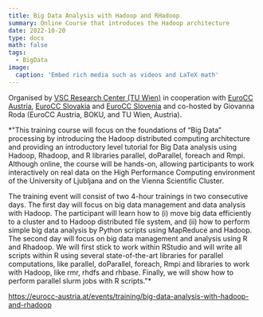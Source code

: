 ```yaml
---
title: Big Data Analysis with Hadoop and RHadoop
summary: Online Course that introduces the Hadoop architecture
date: 2022-10-20
type: docs
math: false
tags:
  - BigData
image:
  caption: 'Embed rich media such as videos and LaTeX math'
---
```



Organised by [VSC Research Center (TU Wien)](https://vsc.ac.at/home/) in cooperation with [EuroCC Austria](https://eurocc-austria.at/),
[EuroCC Slovakia](https://eurocc.nscc.sk/en/) and [EuroCC Slovenia](https://www.sling.si/kompetencni-center/projekt-eurocc/) and co-hosted by Giovanna Roda (EuroCC Austria, BOKU, and TU Wien, Austria).

*"This training course will focus on the foundations of “Big Data” processing by introducing the Hadoop distributed computing architecture and providing an introductory level tutorial for Big Data analysis using Hadoop, Rhadoop, and R libraries parallel, doParallel, foreach and Rmpi. Although online, the course will be hands-on, allowing participants to work interactively on real data on the High Performance Computing environment of the University of Ljubljana and on the Vienna Scientific Cluster.

The training event will consist of two 4-hour trainings in two consecutive days. The first day will focus on big data management and data analysis with Hadoop. The participant will learn how to (i) move big data efficiently to a cluster and to Hadoop distributed file system, and (ii) how to perform simple big data analysis by Python scripts using MapReduce and Hadoop. The second day will focus on big data management and analysis using R and Rhadoop. We will first stick to work within RStudio and will write all scripts within R using several state-of-the-art libraries for parallel computations, like parallel, doParallel, foreach, Rmpi and libraries to work with Hadoop, like rmr, rhdfs and rhbase. Finally, we will show how to perform parallel slurm jobs with R scripts."*


https://eurocc-austria.at/events/training/big-data-analysis-with-hadoop-and-rhadoop